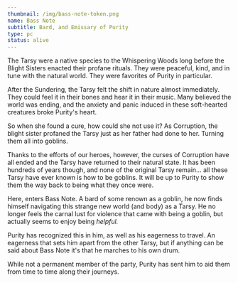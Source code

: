 ```yaml
---
thumbnail: /img/bass-note-token.png
name: Bass Note
subtitle: Bard, and Emissary of Purity
type: pc
status: alive
---
```

The Tarsy were a native species to the Whispering Woods long before the Blight Sisters enacted their profane rituals. They were peaceful, kind, and in tune with the natural world. They were favorites of Purity in particular.

After the Sundering, the Tarsy felt the shift in nature almost immediately. They could feel it in their bones and hear it in their music. Many believed the world was ending, and the anxiety and panic induced in these soft-hearted creatures broke Purity's heart.

So when she found a cure, how could she not use it? As Corruption, the blight sister profaned the Tarsy just as her father had done to her. Turning them all into goblins.

Thanks to the efforts of our heroes, however, the curses of Corruption have all ended and the Tarsy have returned to their natural state. It has been hundreds of years though, and none of the original Tarsy remain... all these Tarsy have ever known is how to be goblins. It will be up to Purity to show them the way back to being what they once were.

Here, enters Bass Note. A bard of some renown as a goblin, he now finds himself navigating this strange new world (and body) as a Tarsy. He no longer feels the carnal lust for violence that came with being a goblin, but actually seems to enjoy being *helpful.*

Purity has recognized this in him, as well as his eagerness to travel. An eagerness that sets him apart from the other Tarsy, but if anything can be said about Bass Note it's that he marches to his own drum. 

While not a permanent member of the party, Purity has sent him to aid them from time to time along their journeys.